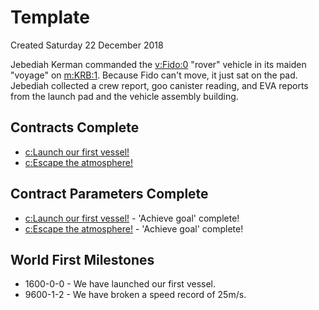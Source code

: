 # Template
Created Saturday 22 December 2018

Jebediah Kerman commanded the [v:Fido:0](../v/Fido/0.markdown) "rover" vehicle in its maiden "voyage" on [m:KRB:1](../m/KRB/1.markdown). Because Fido can't move, it just sat on the pad. Jebediah collected a crew report, goo canister reading, and EVA reports from the launch pad and the vehicle assembly building.

Contracts Complete
------------------

* [c:Launch our first vessel!](../c/Launch_our_first_vessel!.markdown)
* [c:Escape the atmosphere!](../c/Escape_the_atmosphere!.markdown)


Contract Parameters Complete
----------------------------

* [c:Launch our first vessel!](../c/Launch_our_first_vessel!.markdown) - 'Achieve goal' complete!
* [c:Escape the atmosphere!](../c/Escape_the_atmosphere!.markdown) - 'Achieve goal' complete!


World First Milestones
----------------------

* 1600-0-0 - We have launched our first vessel.
* 9600-1-2 - We have broken a speed record of 25m/s.


